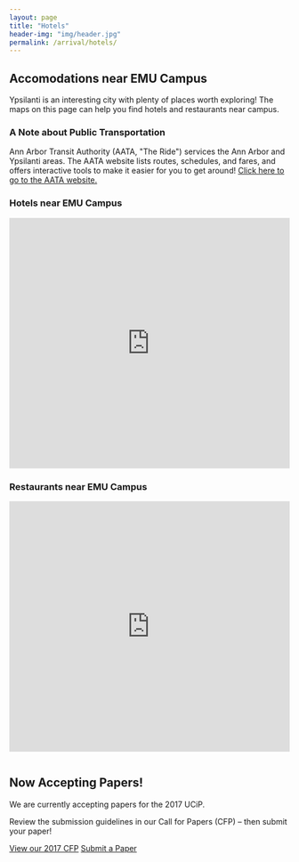 ```yaml
---
layout: page
title: "Hotels"
header-img: "img/header.jpg"
permalink: /arrival/hotels/
---
```


<div class="container">
  <div class="col-sm-9 col-xs-12 cfp-page">
    <h2 class="home-h2">Accomodations near EMU Campus</h2>
    <p class="text-justify">Ypsilanti is an interesting city with plenty of places worth exploring! The maps on this page can help you find hotels and restaurants near campus.</p>
    <h3>A Note about Public Transportation</h3>
    <p class="text-justify">Ann Arbor Transit Authority (AATA, "The Ride") services the Ann Arbor and Ypsilanti areas. The AATA website lists routes, schedules, and fares, and offers interactive tools to make it easier for you to get around! <a href="http://www.theride.org/">Click here to go to the AATA website.</a></p>
    <h3>Hotels near EMU Campus</h3>
    <iframe src="https://www.google.com/maps/embed?pb=!1m16!1m12!1m3!1d94483.53306148922!2d-83.74469162418885!3d42.265491692782376!2m3!1f0!2f0!3f0!3m2!1i1024!2i768!4f13.1!2m1!1sHotels+near+Eastern+Michigan+University!5e0!3m2!1sen!2sus!4v1477896145794" width="100%" height="450" frameborder="0" style="border:0; max-width:100%;" allowfullscreen></iframe>
    <h3>Restaurants near EMU Campus</h3>
    <iframe src="https://www.google.com/maps/embed?pb=!1m16!1m12!1m3!1d94483.59692898009!2d-83.74503514009821!3d42.26544907762842!2m3!1f0!2f0!3f0!3m2!1i1024!2i768!4f13.1!2m1!1sRestaurants+near+Eastern+Michigan+University!5e0!3m2!1sen!2sus!4v1477896306565" width="100%" height="450" frameborder="0" style="border:0; margin-bottom:1em; max-width:100%;" allowfullscreen></iframe>
  </div>
  <div class="col-sm-3 col-xs-12">
    <div class="post-list-box announcement">
      <h2 class="text-center post-list-header">Now Accepting Papers!</h2>
      <p class="text-center announcement-text">We are currently accepting papers for the 2017 UCiP.</p>
      <p class="text-center announcement-text">Review the submission guidelines in our Call for Papers (CFP) &ndash; then submit your paper!</p>
      <div class="text-center">
        <a class="btn btn-primary cfp" href="{{ site.baseurl }}/cfp/" role="button">View our 2017 CFP</a>
        <a class="btn btn-primary cfp" href="https://goo.gl/forms/xQAMbifOKAlYHveA3" role="button">Submit a Paper</a>
      </div>
    </div>
  </div>
</div>

